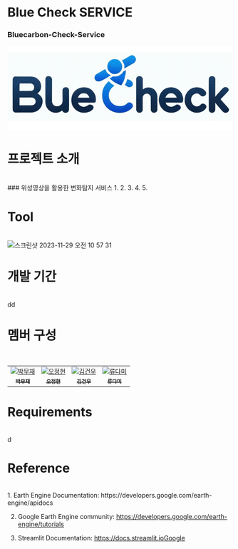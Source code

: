 # Blue Check SERVICE
### Bluecarbon-Check-Service

<p align="center">
  <img src="streamlit/logo/bluecheck_mainpage_logo.gif" alt="mainpage_logo"/>
</p>

# 프로젝트 소개
<br>
### 위성영상을 활용한 변화탐지 서비스
1. 
2. 
3. 
4. 
5. 

# Tool
<br>
<img width="1226" alt="스크린샷 2023-11-29 오전 10 57 31" src="https://github.com/gunwoda/SAR-Bluecarbon-Service/assets/38150072/e8be5914-3a77-4e15-b14d-8b150681b07e">


# 개발 기간
<br>
dd

# 멤버 구성
<br>

<table>
  <tr>
    <!-- 첫 번째 멤버 -->
    <td align="center">
      <a href="https://github.com/Mujae">
        <img src="https://github.com/Mujae.png" width="100px;" alt="박무재"/><br />
        <sub><b>박무재</b></sub>
      </a>
    </td>
    <!-- 두 번째 멤버 -->
    <td align="center">
      <a href="https://github.com/Ojung-ii">
        <img src="https://github.com/Ojung-ii.png" width="100px;" alt="오정현"/><br />
        <sub><b>오정현</b></sub>
      </a>
    </td>
    <!-- 세 번째 멤버 -->
    <td align="center">
      <a href="https://github.com/gunwoda">
        <img src="https://github.com/gunwoda.png" width="100px;" alt="김건우"/><br />
        <sub><b>김건우</b></sub>
      </a>
    </td>
    <!-- 네 번째 멤버 -->
    <td align="center">
      <a href="https://github.com/damii1207">
        <img src="https://github.com/damii1207.png" width="100px;" alt="류다미"/><br />
        <sub><b>류다미</b></sub>
      </a>
    </td>
  </tr>
</table>




# Requirements
<br>
d

# Reference
<br>
1. Earth Engine Documentation: https://developers.google.com/earth-engine/apidocs

2. Google Earth Engine community: https://developers.google.com/earth-engine/tutorials

3. Streamlit Documentation: https://docs.streamlit.ioGoogle

